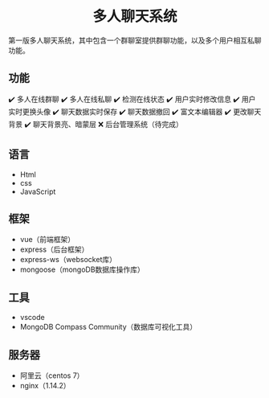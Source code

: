 <h1 align="center">多人聊天系统</h1>

第一版多人聊天系统，其中包含一个群聊室提供群聊功能，以及多个用户相互私聊功能。

## 功能

:heavy_check_mark: 多人在线群聊
:heavy_check_mark: 多人在线私聊
:heavy_check_mark: 检测在线状态
:heavy_check_mark: 用户实时修改信息
:heavy_check_mark: 用户实时更换头像
:heavy_check_mark: 聊天数据实时保存
:heavy_check_mark: 聊天数据撤回
:heavy_check_mark: 富文本编辑器
:heavy_check_mark: 更改聊天背景
:heavy_check_mark: 聊天背景亮、暗蒙层
:x: 后台管理系统（待完成）

## 语言

+ Html
+ css
+ JavaScript

## 框架

+ vue（前端框架）
+ express（后台框架）
+ express-ws（websocket库）
+ mongoose（mongoDB数据库操作库）

## 工具

+ vscode
+ MongoDB Compass Community（数据库可视化工具）

## 服务器

+ 阿里云（centos 7）
+ nginx（1.14.2）
